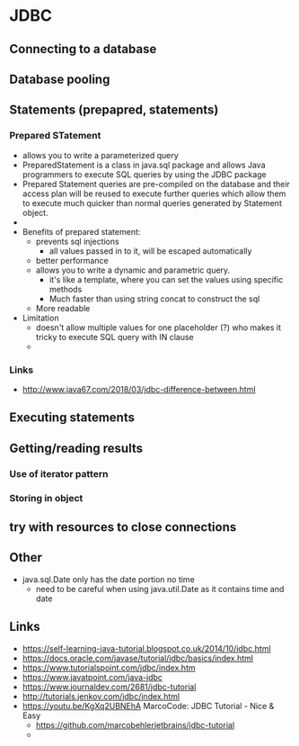 # JDBC

## Connecting to a database

## Database pooling


## Statements (prepapred, statements)

### Prepared STatement

- allows you to write a parameterized query
- PreparedStatement is a class in java.sql package and allows Java programmers to execute SQL queries by using the JDBC package
- Prepared Statement queries are pre-compiled on the database and their access plan will be reused to execute further queries which allow them to execute much quicker than normal queries generated by Statement object.
-
- Benefits of prepared statement:
  - prevents sql injections
    - all values passed in to it, will be escaped automatically
  - better performance
  - allows you to write a dynamic and parametric query.
    - it's like a template, where you can set the values using specific methods
    - Much faster than using string concat to construct the sql
  - More readable
- Limitation
  - doesn't allow multiple values for one placeholder (?) who makes it tricky to execute SQL query with IN clause
  -

### Links
- http://www.java67.com/2018/03/jdbc-difference-between.html

## Executing statements

## Getting/reading results

### Use of iterator pattern
### Storing in object

## try with resources to close connections

## Other

- java.sql.Date only has the date portion no time
  - need to be careful when using java.util.Date as it contains time and date

## Links

- https://self-learning-java-tutorial.blogspot.co.uk/2014/10/jdbc.html
- https://docs.oracle.com/javase/tutorial/jdbc/basics/index.html
- https://www.tutorialspoint.com/jdbc/index.htm
- https://www.javatpoint.com/java-jdbc
- https://www.journaldev.com/2681/jdbc-tutorial
- http://tutorials.jenkov.com/jdbc/index.html
- https://youtu.be/KgXq2UBNEhA MarcoCode: JDBC Tutorial - Nice & Easy
  - https://github.com/marcobehlerjetbrains/jdbc-tutorial
  -
